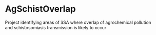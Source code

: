 # AgSchistOverlap
Project identifying areas of SSA where overlap of agrochemical pollution and schistosomiasis transmission is likely to occur
